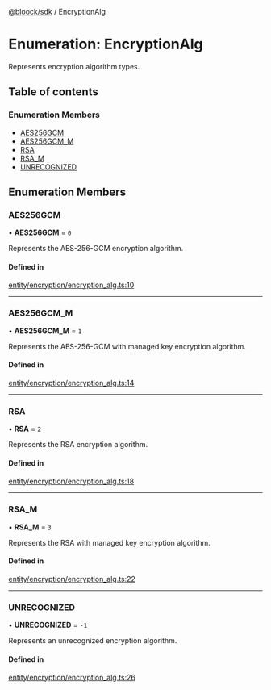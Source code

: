[@bloock/sdk](../index.md) / EncryptionAlg

# Enumeration: EncryptionAlg

Represents encryption algorithm types.

## Table of contents

### Enumeration Members

- [AES256GCM](EncryptionAlg-1.md#aes256gcm)
- [AES256GCM\_M](EncryptionAlg-1.md#aes256gcm_m)
- [RSA](EncryptionAlg-1.md#rsa)
- [RSA\_M](EncryptionAlg-1.md#rsa_m)
- [UNRECOGNIZED](EncryptionAlg-1.md#unrecognized)

## Enumeration Members

### AES256GCM

• **AES256GCM** = ``0``

Represents the AES-256-GCM encryption algorithm.

#### Defined in

[entity/encryption/encryption_alg.ts:10](https://github.com/bloock/bloock-sdk/blob/46978bc/languages/js/src/entity/encryption/encryption_alg.ts#L10)

___

### AES256GCM\_M

• **AES256GCM\_M** = ``1``

Represents the AES-256-GCM with managed key encryption algorithm.

#### Defined in

[entity/encryption/encryption_alg.ts:14](https://github.com/bloock/bloock-sdk/blob/46978bc/languages/js/src/entity/encryption/encryption_alg.ts#L14)

___

### RSA

• **RSA** = ``2``

Represents the RSA encryption algorithm.

#### Defined in

[entity/encryption/encryption_alg.ts:18](https://github.com/bloock/bloock-sdk/blob/46978bc/languages/js/src/entity/encryption/encryption_alg.ts#L18)

___

### RSA\_M

• **RSA\_M** = ``3``

Represents the RSA with managed key encryption algorithm.

#### Defined in

[entity/encryption/encryption_alg.ts:22](https://github.com/bloock/bloock-sdk/blob/46978bc/languages/js/src/entity/encryption/encryption_alg.ts#L22)

___

### UNRECOGNIZED

• **UNRECOGNIZED** = ``-1``

Represents an unrecognized encryption algorithm.

#### Defined in

[entity/encryption/encryption_alg.ts:26](https://github.com/bloock/bloock-sdk/blob/46978bc/languages/js/src/entity/encryption/encryption_alg.ts#L26)
